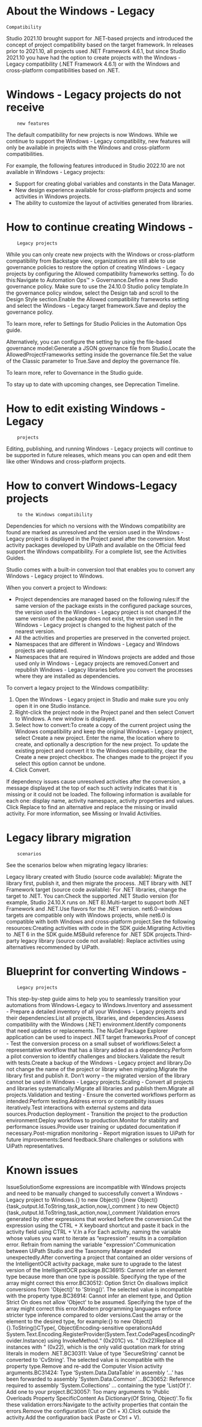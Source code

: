 ﻿# About the Windows - Legacy
    Compatibility

Studio 2021.10 brought support for .NET-based projects and introduced the concept of project
      compatibility based on the target framework. In releases prior to 2021.10, all projects used
      .NET Framework 4.6.1, but since Studio 2021.10 you have had the option to create projects with
      the Windows - Legacy compatibility (.NET Framework 4.6.1) or with the Windows and
      cross-platform compatibilities based on .NET.

# Windows - Legacy projects do not receive
        new features

The default compatibility for new projects is now Windows. While we continue to support the
        Windows - Legacy compatibility, new features will only be available in projects with the
        Windows and cross-platform compatibilities.

For example, the following features introduced in Studio 2022.10 are not available in
        Windows - Legacy projects:

* Support for creating global variables and constants in the Data Manager.
* New design experience available for cross-platform projects and some activities in Windows projects.
* The ability to customize the layout of activities generated from libraries.

# How to continue creating Windows -
        Legacy projects

While you can only create new projects with the Windows or cross-platform compatibility
        from Backstage view, organizations are still able to use governance policies to
        restore the option of creating Windows - Legacy projects by configuring the Allowed
          compatibility frameworks setting. To do this:Navigate to Automation Ops™ >
              Governance.Define a new Studio governance policy.
            Make sure to use the 24.10.0 Studio policy template.In the governance policy window, select
            the Design tab and scroll to the Design Style section.Enable the Allowed compatibility
              frameworks setting and select the Windows - Legacy target framework.Save and deploy the governance
            policy.

To learn more, refer to Settings for Studio Policies in the Automation Ops guide.

Alternatively, you can configure the setting by using the file-based governance model:Generate a JSON governance file from
            Studio.Locate the
              AllowedProjectFrameworks setting inside the governance file.Set the value of the Classic
            parameter to True.Save and deploy the governance
            file.

To learn more, refer to Governance in the Studio guide.

To stay up to date with upcoming changes, see Deprecation Timeline.

# How to edit existing Windows - Legacy
        projects

Editing, publishing, and running Windows - Legacy projects will continue to be supported in
        future releases, which means you can open and edit them like other Windows and
        cross-platform projects.

# How to convert Windows-Legacy projects
        to the Windows compatibility

Dependencies for which no versions with the
          Windows compatibility are found are marked as unresolved and the version used in the
          Windows - Legacy project is displayed in the Project panel after the conversion. Most
          activity packages developed by UiPath and available on the Official feed support the
          Windows compatibility. For a complete list, see the Activities
            Guides.

Studio comes with a built-in conversion tool that enables you to convert any Windows -
        Legacy project to Windows.

When you convert a project to Windows:

* Project dependencies are managed based on the following rules:If the same version of the package exists in the configured package sources, the version used in the Windows - Legacy project is not changed.If the same version of the package does not exist, the version used in the Windows - Legacy project is changed to the highest patch of the nearest version.
* All the activities and properties are preserved in the converted project.
* Namespaces that are different in Windows - Legacy and Windows projects are updated.
* Namespaces that are required in Windows projects are added and those used only in Windows - Legacy projects are removed.Convert and republish Windows - Legacy libraries before you convert the processes where they are installed as dependencies.

To convert a legacy project to the Windows compatibility:

1. Open the Windows - Legacy project in Studio and make sure you only open it in one Studio instance.
2. Right-click the project node in the Project panel and then select Convert to Windows. A new window is displayed.
3. Select how to convert:To create a copy of the current project using the Windows compatibility and keep the original Windows - Legacy project, select Create a new project. Enter the name, the location where to create, and optionally a description for the new project. To update the existing project and convert it to the Windows compatibility, clear the Create a new project checkbox. The changes made to the project if you select this option cannot be undone.
4. Click Convert.

If dependency issues cause unresolved activities after the conversion, a message displayed
        at the top of each such activity indicates that it is missing or it could not be loaded. The
        following information is available for each one: display name, activity namespace, activity
        properties and values. Click Replace to find an alternative and replace the missing
        or invalid activity. For more information, see Missing or Invalid Activities.

# Legacy library migration
        scenarios

See the scenarios below when migrating legacy libraries:

Legacy library created with Studio
            (source code available): Migrate the library first, publish it, and then migrate the
            process. .NET library with .NET Framework target
            (source code available): For .NET libraries, change the target to .NET. You can:Check the supported .NET Studio version (for example, Studio 24.10.X runs on .NET
                  8).Multi-target to support both .NET Framework and .NET.Use flavors for the .NET version. net6.0-windows targets are
                  compatible only with Windows projects, while net6.0 is compatible
                  with both Windows and cross-platform project.See the following
                resources:Creating activities with code in the SDK
                  guide.Migrating Activities to .NET 6 in the SDK
                  guide.MSBuild reference for .NET SDK
                  projects.Third-party legacy library (source code not available): Replace activities using
              alternatives recommended by UiPath.

# Blueprint for converting Windows -
        Legacy projects

This step-by-step guide aims to help you to seamlessly transition your automations from
        Windows-Legacy to Windows.Inventory and assessment -
            Prepare a detailed inventory of all your Windows - Legacy projects and their
              dependencies:List all projects, libraries, and
                dependencies.Assess compatibility with the
                Windows (.NET) environment.Identify components that need
                updates or replacements. The NuGet Package Explorer application can be
              used to inspect .NET target frameworks.Proof of concept - Test the
            conversion process on a small subset of workflows:Select a representative workflow
                that has a library added as a dependency.Perform a pilot conversion to
                identify challenges and blockers.Validate the result with
                tests.Create a backup of the Windows -
                  Legacy project and library.Do not change the name of the
                  project or library when migrating.Migrate the library first and
                  publish it. Don’t worry – the migrated version of the library cannot be used in
                  Windows - Legacy projects.Scaling - Convert all projects
            and libraries systematically:Migrate all libraries and publish
                them.Migrate all projects.Validation and testing - Ensure
            the converted workflows perform as intended:Perform testing.Address errors or compatibility
                issues iteratively.Test interactions with external
                systems and data sources.Production deployment -
            Transition the project to the production environment:Deploy workflows to
                production.Monitor for stability and
                performance issues.Provide user training or updated
                documentation if necessary.Post-migration monitoring -
            Report migration issues to UiPath for future improvements:Send feedback.Share challenges or solutions with
                UiPath representatives.

# Known issues

IssueSolutionSome expressions are incompatible with Windows projects and need to be manually
                changed to successfully convert a Windows - Legacy project to Windows.{} to new Object() {}new Object() {task_output.Id.ToString,task_action,now,I_comment
                    } to new Object()
                    {task_output.Id.ToString,task_action,now,I_comment }Validation errors generated by other expressions that worked before the
                conversion.Cut the expression using the CTRL + X keyboard shortcut and paste it
                back in the activity field using CTRL + V.In a For Each activity, naming the variable whose values you
                want to iterate as “expression” results in a compilation error. Refrain from naming the variable "expression".Communication between UiPath Studio and the Taxonomy Manager ended
                  unexpectedly.After converting a project that contained an older versions of the IntelligentOCR activity package, make sure to upgrade to
                  the latest version of the IntelligentOCR package.BC36915: Cannot infer an element type because more than one type is
                    possible. Specifying the type of the array might correct this
                  error.BC30512: Option Strict On disallows implicit conversions from 'Object()'
                    to 'String()'. The selected value is incompatible with the property
                    type.BC36914: Cannot infer an element type, and Option Strict On does not
                    allow 'Object' to be assumed. Specifying the type of the array might correct
                    this error.Modern programming languages enforce stricter type inference compared to older
                  versions.Cast the array or the element to the desired type, for example:{} to new Object() {}<object>.ToString()CType(<element>, Object)Encoding-sensitive operationsAdd
                  System.Text.Encoding.RegisterProvider(System.Text.CodePagesEncodingProvider.Instance)
                using InvokeMethod.“ (0x201C) vs. " (0x22)Replace all instances with " (0x22), which is the only valid
                quotation mark for string literals in modern .NET.BC30311: Value of type 'SecureString' cannot be converted to
                  'CvString'. The selected value is incompatible with the property
                type.Remove and re-add the Computer Vision activity arguments.BC31424: Type ‘System.Data.DataTable' in assembly ‘…’ has been forwarded
                    to assembly 'System.Data.Common’ …BC30652: Reference required to assembly ‘System.Collections’ … containing
                    the type 'List(Of )'. Add one to your project.BC30057: Too many arguments to 'Public Overloads Property SpecificContent
                    As Dictionary(Of String, Object)'.To fix these validation errors:Navigate to the activity
                      properties that contain the errors.Remove the configuration (Cut
                      or Ctrl + X).Click outside the
                      activity.Add the configuration back
                      (Paste or Ctrl + V).
